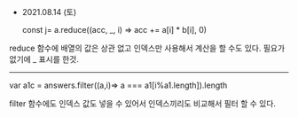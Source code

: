 - 2021.08.14 (토)

  const j= a.reduce((acc, _, i) => acc += a[i] * b[i], 0)

reduce 함수에 배열의 값은 상관 없고 인덱스만 사용해서 계산을 할 수도 있다. 필요가 없기에 _ 표시를 한것.

<hr/>

  var a1c = answers.filter((a,i)=> a === a1[i%a1.length]).length

filter 함수에도 인덱스 값도 넣을 수 있어서 인덱스끼리도 비교해서 필터 할 수 있다.
  
